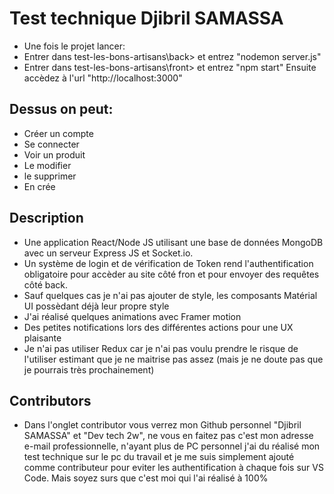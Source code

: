 # Test technique Djibril SAMASSA
- Une fois le projet lancer:
- Entrer dans test-les-bons-artisans\back> et entrez "nodemon server.js"
- Entrer dans test-les-bons-artisans\front> et entrez "npm start"
  Ensuite accèdez à l'url "http://localhost:3000"

## Dessus on peut:
- Créer un compte
- Se connecter
- Voir un produit 
- Le modifier
- le supprimer
- En crée

## Description
- Une application React/Node JS utilisant une base de données MongoDB avec un serveur Express JS et Socket.io.
- Un système de login et de vérification de Token rend l'authentification obligatoire pour accèder au site côté fron et pour envoyer des requêtes côté back.
- Sauf quelques cas je n'ai pas ajouter de style, les composants Matérial UI possèdant déjà leur propre style
- J'ai réalisé quelques animations avec Framer motion
- Des petites notifications lors des différentes actions pour une UX plaisante
- Je n'ai pas utiliser Redux car je n'ai pas voulu prendre le risque de l'utiliser estimant que je ne maitrise pas assez (mais je ne doute pas que je pourrais très prochainement)

 ## Contributors
- Dans l'onglet contributor vous verrez mon Github personnel "Djibril SAMASSA" et "Dev tech 2w", ne vous en faitez pas c'est mon adresse e-mail professionnelle, n'ayant plus de PC personnel j'ai du réalisé mon test technique sur le pc du travail et je me suis simplement ajouté comme contributeur pour eviter les authentification à chaque fois sur VS Code. Mais soyez surs que c'est moi qui l'ai réalisé à 100%


  

